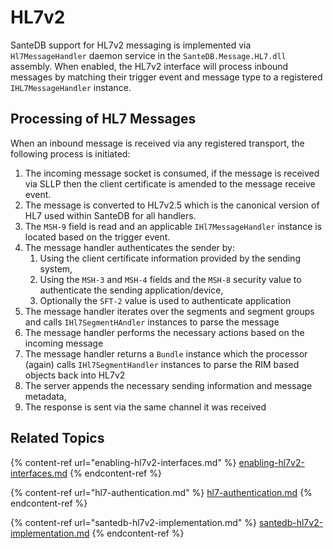 # HL7v2

SanteDB support for HL7v2 messaging is implemented via `Hl7MessageHandler` daemon service in the `SanteDB.Message.HL7.dll` assembly. When enabled, the HL7v2 interface will process inbound messages by matching their trigger event and message type to a registered `IHL7MessageHandler` instance.

## Processing of HL7 Messages

When an inbound message is received via any registered transport, the following process is initiated:

1. The incoming message socket is consumed, if the message is received via SLLP then the client certificate is amended to the message receive event.
2. The message is converted to HL7v2.5 which is the canonical version of HL7 used within SanteDB for all handlers.
3. The `MSH-9` field is read and an applicable `IHl7MessageHandler` instance is located based on the trigger event.
4. The message handler authenticates the sender by:
   1. Using the client certificate information provided by the sending system,&#x20;
   2. Using the `MSH-3` and `MSH-4` fields and the `MSH-8` security value to authenticate the sending application/device,
   3. Optionally the `SFT-2` value is used to authenticate application
5. The message handler iterates over the segments and segment groups and calls `IHl7SegmentHAndler` instances to parse the message
6. The message handler performs the necessary actions based on the incoming message
7. The message handler returns a `Bundle` instance which the processor (again) calls `IHl7SegmentHandler` instances to parse the RIM based objects back into HL7v2
8. The server appends the necessary sending information and message metadata,&#x20;
9. The response is sent via the same channel it was received

## Related Topics

{% content-ref url="enabling-hl7v2-interfaces.md" %}
[enabling-hl7v2-interfaces.md](enabling-hl7v2-interfaces.md)
{% endcontent-ref %}

{% content-ref url="hl7-authentication.md" %}
[hl7-authentication.md](hl7-authentication.md)
{% endcontent-ref %}

{% content-ref url="santedb-hl7v2-implementation.md" %}
[santedb-hl7v2-implementation.md](santedb-hl7v2-implementation.md)
{% endcontent-ref %}

